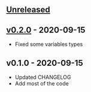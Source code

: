 <a name="unreleased"></a>
## [Unreleased]



<a name="v0.2.0"></a>
## [v0.2.0] - 2020-09-15

- Fixed some variables types


<a name="v0.1.0"></a>
## v0.1.0 - 2020-09-15

- Updated CHANGELOG
- Add most of the code


[Unreleased]: https://github.com/terraform-aws-modules/terraform-aws-cloudfront/compare/v0.2.0...HEAD
[v0.2.0]: https://github.com/terraform-aws-modules/terraform-aws-cloudfront/compare/v0.1.0...v0.2.0
